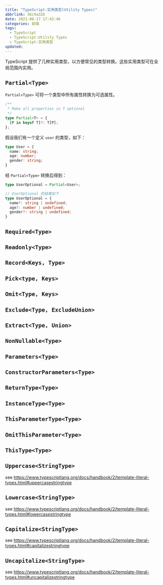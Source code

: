 ```yaml
---
title: "TypeScript:实用类型(Utility Types)"
abbrlink: 36c9a32b
date: 2021-06-17 17:43:46
categories: 前端
tags:
  - TypeScript
  - TypeScript:Utility Types
  - TypeScript:实用类型
updated:
---
```


TypeScript 提供了几种实用类型，以方便常见的类型转换。这些实用类型可在全局范围内实用。

## `Partial<Type>`

`Partial<Type>` 可将一个类型中所有属性转换为可选属性。

```typescript
/**
 * Make all properties in T optional
 */
type Partial<T> = {
  [P in keyof T]?: T[P];
};
```

假设我们有一个定义 `user` 的类型，如下：

```typescript
type User = {
  name: string;
  age: number;
  gender: string;
}
```

经 `Partial<Type>` 转换后得到：

```typescript
type UserOptional = Partial<User>;

// UserOptional 的结果如下
type UserOptional = {
  name?: string | undefined;
  age?: number | undefined;
  gender?: string | undefined;
}
```

## `Required<Type>`

## `Readonly<Type>`

## `Record<Keys, Type>`

## `Pick<type, Keys>`

## `Omit<Type, Keys>`

## `Exclude<Type, ExcludeUnion>`

## `Extract<Type, Union>`

## `NonNullable<Type>`

## `Parameters<Type>`

## `ConstructorParameters<Type>`

## `ReturnType<Type>`

## `InstanceType<Type>`

## `ThisParameterType<Type>`

## `OmitThisParameter<Type>`

## `ThisType<Type>`

## `Uppercase<StringType>`

see https://www.typescriptlang.org/docs/handbook/2/template-literal-types.html#uppercasestringtype

## `Lowercase<StringType>`

see https://www.typescriptlang.org/docs/handbook/2/template-literal-types.html#lowercasestringtype

## `Capitalize<StringType>`

see https://www.typescriptlang.org/docs/handbook/2/template-literal-types.html#capitalizestringtype

## `Uncapitalize<StringType>`

see https://www.typescriptlang.org/docs/handbook/2/template-literal-types.html#uncapitalizestringtype
